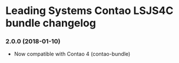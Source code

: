 Leading Systems Contao LSJS4C bundle changelog
===========================================

### 2.0.0 (2018-01-10)

 * Now compatible with Contao 4 (contao-bundle)